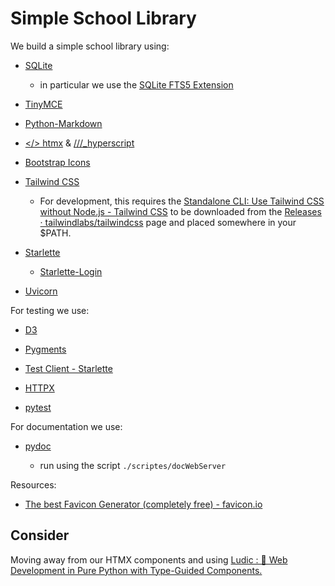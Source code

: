 # Simple School Library

We build a simple school library using:

- [SQLite](https://www.sqlite.org/)

  - in particular we use the [SQLite FTS5
    Extension](https://sqlite.org/fts5.html)

- [TinyMCE](https://www.tiny.cloud/)

- [Python-Markdown](https://python-markdown.github.io/)

- [</> htmx](https://htmx.org/) & [///\_hyperscript](https://hyperscript.org/)

- [Bootstrap Icons](https://icons.getbootstrap.com/)

- [Tailwind CSS](https://tailwindcss.com/docs)

  - For development, this requires the [Standalone CLI: Use Tailwind CSS
    without Node.js - Tailwind
    CSS](https://tailwindcss.com/blog/standalone-cli) to be downloaded
    from the [Releases ·
    tailwindlabs/tailwindcss](https://github.com/tailwindlabs/tailwindcss/releases)
    page and placed somewhere in your $PATH.

- [Starlette](https://www.starlette.io/)

  - [Starlette-Login](https://starlette-login.readthedocs.io/en/stable/)

- [Uvicorn](http://www.uvicorn.org/)

For testing we use:

- [D3](https://d3js.org/getting-started)

- [Pygments](https://pygments.org/docs/)

- [Test Client - Starlette](https://www.starlette.io/testclient/)

- [HTTPX](https://www.python-httpx.org/)

- [pytest](https://docs.pytest.org/en/8.2.x/)

For documentation we use:

- [pydoc](https://docs.python.org/3/library/pydoc.html)

  - run using the script `./scriptes/docWebServer`

Resources:

- [The best Favicon Generator (completely free) -
  favicon.io](https://favicon.io/)

## Consider

Moving away from our HTMX components and using [Ludic : 🌳 Web
Development in Pure Python with Type-Guided
Components.](https://github.com/getludic/ludic)